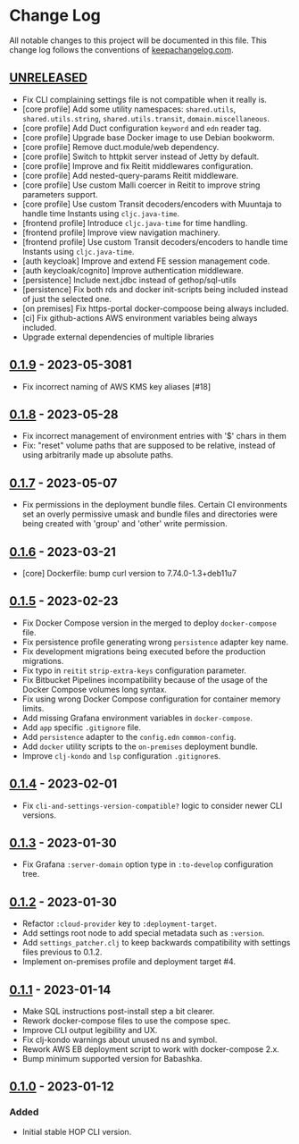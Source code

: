 # Change Log
All notable changes to this project will be documented in this file. This change log follows the conventions of [keepachangelog.com](http://keepachangelog.com/).

## [UNRELEASED]
- Fix CLI complaining settings file is not compatible when it really is.
- [core profile] Add some utility namespaces: `shared.utils`,
  `shared.utils.string`, `shared.utils.transit`,
  `domain.miscellaneous`.
- [core profile] Add Duct configuration `keyword` and `edn` reader tag.
- [core profile] Upgrade base Docker image to use Debian bookworm.
- [core profile] Remove duct.module/web dependency.
- [core profile] Switch to httpkit server instead of Jetty by default.
- [core profile] Improve and fix Reitit middlewares configuration.
- [core profile] Add nested-query-params Reitit middleware.
- [core profile] Use custom Malli coercer in Reitit to improve string
  parameters support.
- [core profile] Use custom Transit decoders/encoders with Muuntaja to
  handle time Instants using `cljc.java-time`.
- [frontend profile] Introduce `cljc.java-time` for time handling.
- [frontend profile] Improve view navigation machinery.
- [frontend profile] Use custom Transit decoders/encoders to handle
  time Instants using `cljc.java-time`.
- [auth keycloak] Improve and extend FE session management code.
- [auth keycloak/cognito] Improve authentication middleware.
- [persistence] Include next.jdbc instead of gethop/sql-utils
- [persistence] Fix both rds and docker init-scripts being included
  instead of just the selected one.
- [on premises] Fix https-portal docker-compoose being always included.
- [ci] Fix github-actions AWS environment variables being always included.
- Upgrade external dependencies of multiple libraries

## [0.1.9] - 2023-05-3081
- Fix incorrect naming of AWS KMS key aliases [#18]

## [0.1.8] - 2023-05-28
- Fix incorrect management of environment entries with '$' chars in them
- Fix: "reset" volume paths that are supposed to be relative, instead of using arbitrarily made up absolute paths.

## [0.1.7] - 2023-05-07
 - Fix permissions in the deployment bundle files. Certain CI environments set an overly permissive umask and bundle files and directories were being created with 'group' and 'other' write permission.

## [0.1.6] - 2023-03-21
- [core] Dockerfile: bump curl version to 7.74.0-1.3+deb11u7

## [0.1.5] - 2023-02-23
- Fix Docker Compose version in the merged to deploy `docker-compose` file.
- Fix persistence profile generating wrong `persistence` adapter key name.
- Fix development migrations being executed before the production migrations.
- Fix typo in `reitit` `strip-extra-keys` configuration parameter.
- Fix Bitbucket Pipelines incompatibility because of the usage of the Docker Compose volumes long syntax.
- Fix using wrong Docker Compose configuration for container memory limits.
- Add missing Grafana environment variables in `docker-compose`.
- Add `app` specific `.gitignore` file.
- Add `persistence` adapter to the `config.edn` `common-config`.
- Add `docker` utility scripts to the `on-premises` deployment bundle.
- Improve `clj-kondo` and `lsp` configuration `.gitignore`s.

## [0.1.4] - 2023-02-01

- Fix `cli-and-settings-version-compatible?` logic to consider newer CLI versions.

## [0.1.3] - 2023-01-30

- Fix Grafana `:server-domain` option type in `:to-develop` configuration tree.

## [0.1.2] - 2023-01-30

- Refactor `:cloud-provider` key to `:deployment-target`.
- Add settings root node to add special metadata such as `:version`.
- Add `settings_patcher.clj` to keep backwards compatibility with settings files previous to 0.1.2.
- Implement on-premises profile and deployment target #4.

## [0.1.1] - 2023-01-14

- Make SQL instructions post-install step a bit clearer.
- Rework docker-compose files to use the compose spec.
- Improve CLI output legibility and UX.
- Fix clj-kondo warnings about unused ns and symbol.
- Rework AWS EB deployment script to work with docker-compose 2.x.
- Bump minimum supported version for Babashka.

## [0.1.0] - 2023-01-12

### Added
- Initial stable HOP CLI version.

[UNRELEASED]:  https://github.com/gethop-dev/hop-cli/compare/0.1.9...HEAD
[0.1.9]: https://github.com/gethop-dev/hop-cli/releases/tag/0.1.9
[0.1.8]: https://github.com/gethop-dev/hop-cli/releases/tag/0.1.8
[0.1.7]: https://github.com/gethop-dev/hop-cli/releases/tag/0.1.7
[0.1.6]: https://github.com/gethop-dev/hop-cli/releases/tag/0.1.6
[0.1.5]: https://github.com/gethop-dev/hop-cli/releases/tag/0.1.5
[0.1.4]: https://github.com/gethop-dev/hop-cli/releases/tag/0.1.4
[0.1.3]: https://github.com/gethop-dev/hop-cli/releases/tag/0.1.3
[0.1.2]: https://github.com/gethop-dev/hop-cli/releases/tag/0.1.2
[0.1.1]: https://github.com/gethop-dev/hop-cli/releases/tag/0.1.1
[0.1.0]: https://github.com/gethop-dev/hop-cli/releases/tag/0.1.0
